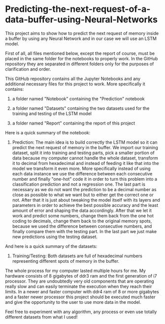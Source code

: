 # Predicting-the-next-request-of-a-data-buffer-using-Neural-Networks

This project aims to show how to predict the next request of memory inside a buffer by using any Neural Network and in our case we will use an LSTM model.

First of all, all files mentioned below, except the report of course, must be placed in the same folder for the notebooks to properly work. In the GitHub repository they are separated in different folders only for the purposes of clarification and order.

This GitHub repository contains all the Jupyter Notebooks and any additional necessary files for this project to work. More specifically it contains:

1) a folder named "Notebook" containing the "Prediction" notebook

2) a folder named "Datasets" containing the two datasets used for the training and testing of the LSTM model

3) a folder named "Report" containing the report of this project

Here is a quick summary of the notebook:

1) Prediction: The main idea is to build correctly the LSTM model so it can predict the next request of memory in the buffer. We import our training dataset, split it into training and testing parts, pick a smaller portion of data because my computer cannot handle the whole dataset, transform it to decimal from hexadecimal and instead of feeding it like that into the model we transform it even more. More specifically instead of using each data instance we use the difference between each consecutive number and finally "one-hot" code it in order to turn this problem into a classification prediction and not a regression one. The last part is necessary as we do not want the prediction to be a decimal number as close as possible to what we want but to either get the correct one or not. After that it is just about tweaking the model itself with its layers and parameters in order to achieve the best possible accuracy and the least amount of error and shaping the data accordingly. After that we let it work and predict some numbers, change them back from the one hot coding to decimals, change them back to the original memory spots, because we used the difference between consecutive numbers, and finally compare them with the testing part. In the last part we just make new predictions using the testing dataset.

And here is a quick summary of the datasets:

1) Training/Testing: Both datasets are full of hexadecimal numbers representing different spots of memory in the buffer.

The whole process for my computer lasted multiple hours for me. My hardware consists of 8 gigabytes of ddr3 ram and the first generation of i7 processor. They are undoubtedly very old components that are operating really slow and can easily terminate the execution when they reach their limits. In a newer and faster computer with ddr4 ram of 8 or more gigabytes and a faster newer processor this project should be executed much faster and give the opportunity to the user to use more data in the model.

Feel free to experiment with any algorithm, any process or even use totally different datasets from what I used!
